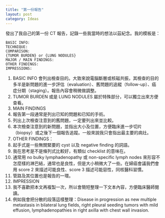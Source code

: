 ```yaml
---
title: "第一份報告"
layout: post
category: Ideas
---
```


發出了我自己的第一份 CT 報告，記錄一些我當時的想法以茲紀念。我的模板是：

```
BASIC INFO:
TECHNIQUE:
COMPARISON:
{TUMOR BURDEN} or {LUNG NODULES}
MAJOR / MAIN FINDINGS:
OTHER FINDINGS:
IMPRESSIONS:
```

1. BASIC INFO 會列出檢查目的。大致來說電腦斷層或核磁共振，其檢查的目的多半是新問題的進一步評估（evaluation）、舊問題的追縱（follow-up）、癌症分期（staging）。報告內容會稍微做調整。
2. TUMOR BURDEN 或是 LUNG NODULES 屬於特殊部分，可以獨立出來方便查看。
3. MAIN FINDINGS
  1. 報告第一段通常是列出已知的問題和已知的手術。
  2. 列出上次檢查注意到的舊問題，一定要列出來並比較。
  3. 本次檢查注意到的新問題，並指出大小及位置，方便臨床進一步切片（biopsy）或之後下一個報告追蹤。一般來說我只會指出最主要的病灶。
4. OTHER FINDINGS：
  1. 起手式是一些無關緊要的 cyst 以及 negative finding 的詞語。
  2. 我在思考是不是條列式比較好，有類似 checklist 的意味在。
  3. 通常用 no bulky lymphadenopathy 或 non-specific lymph nodes 來形容不怎麼樣的淋巴結，通常也是良性，但是大小稍微大了一些。在婦癌會議我們會用 score 2 來描述可能良性、score 3 描述可能惡性，同核醫科習慣。
  4. 管路及其位置也是報告的一環。
5. IMPRESSION
  1. 我不喜歡把本文再複製一次，所以會簡短整理一下文本內容，方便臨床醫師閱讀。
  2. 例如我會把分散的段落這樣整理：Disease in progression as new multiple metastasis in bilateral lung fields, right pleural seeding tumors with mild effusion, lymphadenopathies in right axilla with chest wall invasion.